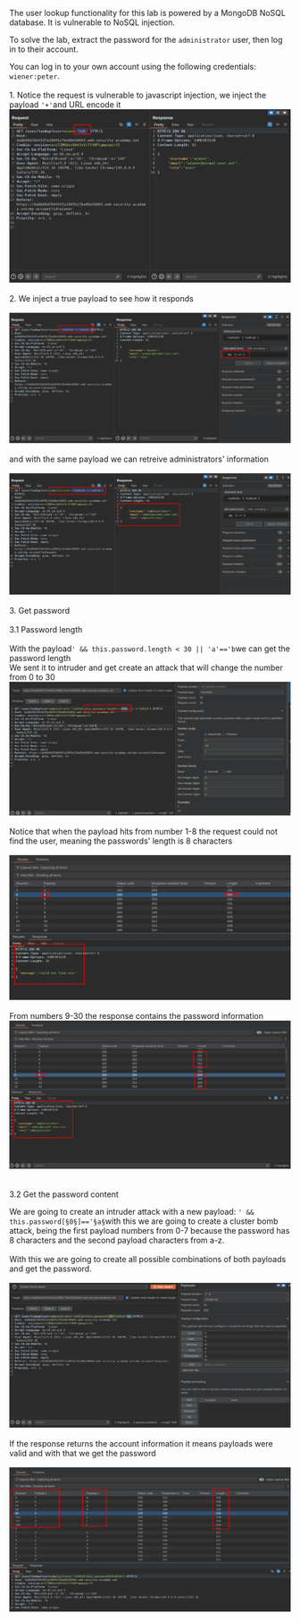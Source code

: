 The user lookup functionality for this lab is powered by a MongoDB NoSQL database. It is vulnerable to NoSQL injection.[](https://twitter.com/share?url=https%3A%2F%2Fportswigger.net%2Fweb-security%2Fnosql-injection%2Flab-nosql-injection-extract-data)

To solve the lab, extract the password for the `administrator` user, then log in to their account.

You can log in to your own account using the following credentials: `wiener:peter`.  
<br/>1\. Notice the request is vulnerable to javascript injection, we inject the payload `'+'`and URL encode it  
![b8cd72f30281db804259f773da1cc4b0.png](../_resources/b8cd72f30281db804259f773da1cc4b0-1.png)  
<br/>2\. We inject a true payload to see how it responds  
<br/>![3fcb14dc2e245307e70a9db861941959.png](../_resources/3fcb14dc2e245307e70a9db861941959-1.png)  
<br/>and with the same payload we can retreive administrators' information  
<br/>![4f0cf08c643a716b3ab21210c951f8ba.png](../_resources/4f0cf08c643a716b3ab21210c951f8ba-1.png)  
<br/>3\. Get password  
<br/>3.1 Password length  
<br/>With the payload`' && this.password.length < 30 || 'a'=='b`we can get the password length  
We sent it to intruder and get create an attack that will change the number from 0 to 30  
![8dd12c90f02b1ebeb9f6448c51e223a7.png](../_resources/8dd12c90f02b1ebeb9f6448c51e223a7-1.png)  
<br/>Notice that when the payload hits from number 1-8 the request could not find the user, meaning the passwords' length is 8 characters  
<br/>![189b157fb1ebfc34ea40a0bd59a36b24.png](../_resources/189b157fb1ebfc34ea40a0bd59a36b24-1.png)  
<br/>From numbers 9-30 the response contains the password information  
![ab6e73042b9add30c25e2c54f6bdf50c.png](../_resources/ab6e73042b9add30c25e2c54f6bdf50c-1.png)  
<br/><br/>3.2 Get the password content

We are going to create an intruder attack with a new payload: `' && this.password[§0§]=='§a§`with this we are going to create a cluster bomb attack, being the first payload numbers from 0-7 because the password has 8 characters and the second payload characters from a-z.  
<br/>With this we are going to create all possible combinations of both payloads and get the password.  
<br/>![efe71ca47da6a15445ef96ab9afaaa60.png](../_resources/efe71ca47da6a15445ef96ab9afaaa60-1.png)  
<br/>If the response returns the account information it means payloads were valid and with that we get the password  
<br/>![75c90572179885a291e72ceb122d42ee.png](../_resources/75c90572179885a291e72ceb122d42ee-1.png)  
<br/>